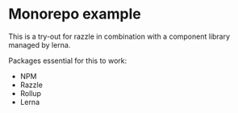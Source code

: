 # Monorepo example

This is a try-out for razzle in combination with a component library managed by lerna.

Packages essential for this to work:

* NPM
* Razzle
* Rollup
* Lerna
